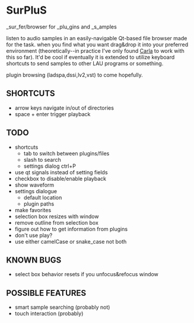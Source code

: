 SurPluS
=======

_sur_fer/browser for _plu_gins and _s_amples

listen to audio samples in an easily-navigable Qt-based file browser made for the task. when you find what you want drag&drop it into your preferred environment (theoretically--in practice I've only found [Carla](http://github.com/falkTX/Carla) to work with this so far). It'd be cool if eventually it is extended to utilize keyboard shortcuts to send samples to other LAU programs or something.

plugin browsing (ladspa,dssi,lv2,vst) to come hopefully.

SHORTCUTS
---------
* arrow keys navigate in/out of directories
* space + enter trigger playback

TODO
----
* shortcuts
    * tab to switch between plugins/files
    * slash to search
    * settings dialog ctrl+P
* use qt signals instead of setting fields
* checkbox to disable/enable playback
* show waveform
* settings dialogue
    * default location
    * plugin paths
* make favorites
* selection box resizes with window
* remove outline from selection box
* figure out how to get information from plugins
* don't use play?
* use either camelCase or snake_case not both

KNOWN BUGS
----------
* select box behavior resets if you unfocus&refocus window

POSSIBLE FEATURES
-----------------
* smart sample searching (probably not)
* touch interaction (probably)
